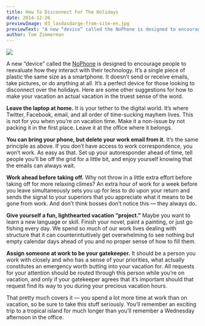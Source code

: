 ```yaml
---
title: How To Disconnect For The Holidays
date: 2014-12-26
previewImage: 03_lasdasdarge-from-site-en.jpg
previewText: "A new “device” called the NoPhone is designed to encourage people to reevaluate how they interact with their technology. It’s a single piece of plastic the same size as a smartphone. It doesn’t send or receive emails, take pictures, or do anything at all. It’s a perfect device for those looking to disconnect over the holidays. Here are some other suggestions for how to make your vacation an actual vacation in the truest sense of the word."
author: Tom Zimmerman
---
```

![](03_lasdasdarge.webp)

A new “device” called the [NoPhone](http://nophone.myshopify.com/) is designed to encourage people to reevaluate how they interact with their technology. It’s a single piece of plastic the same size as a smartphone. It doesn’t send or receive emails, take pictures, or do anything at all. It’s a perfect device for those looking to disconnect over the holidays. Here are some other suggestions for how to make your vacation an actual vacation in the truest sense of the word.  

**Leave the laptop at home.** It is your tether to the digital world. It’s where Twitter, Facebook, email, and all order of time-sucking mayhem lives. This is not for you when you’re on vacation time. Make it a non-issue by not packing it in the first place. Leave it at the office where it belongs.  

**You can bring your phone, but delete your work email from it.** It’s the same principle as above. If you don’t have access to work correspondence, you won’t work. As easy as that. Set up your autoresponder ahead of time, tell people you’ll be off the grid for a little bit, and enjoy yourself knowing that the emails can always wait.  

**Work ahead before taking off.** Why not throw in a little extra effort before taking off for more relaxing climes? An extra hour of work for a week before you leave simultaneously sets you up for less to do upon your return and sends the signal to your superiors that you appreciate what it means to be gone from work. And don’t think bosses don’t notice this — they always do.  

**Give yourself a fun, lighthearted vacation “project.”** Maybe you want to learn a new language or skill. Finish your novel, paint a painting, or just go fishing every day. We spend so much of our work lives dealing with structure that it can counterintuitively get overwhelming to see nothing but empty calendar days ahead of you and no proper sense of how to fill them.  

**Assign someone at work to be your gatekeeper.** It should be a person you work with closely and who has a sense of your priorities, what actually constitutes an emergency worth butting into your vacation for. All requests for your attention should be routed through this person while you’re on vacation, and only if your gatekeeper agrees that it’s important should that request find its way to you during your precious vacation hours.  

That pretty much covers it — you spend a lot more time at work than on vacation, so be sure to take this stuff seriously. You’ll remember an exciting trip to a tropical island for much longer than you’ll remember a Wednesday afternoon in the office.